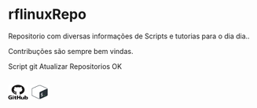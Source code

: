 # rflinuxRepo

Repositorio com diversas informações de Scripts e tutorias para o dia dia..

Contribuções são sempre bem vindas.

Script git Atualizar Repositorios OK
##
<div>
<img align="center" alt="Rflinux-2-Linux" height="30" width="40" src="https://raw.githubusercontent.com/devicons/devicon/master/icons/github/github-original-wordmark.svg" />
<img align="center" alt="Rflinux-2-Bash" height="30" width="40" src="https://raw.githubusercontent.com/devicons/devicon/master/icons/bash/bash-original.svg" />  
</div>
